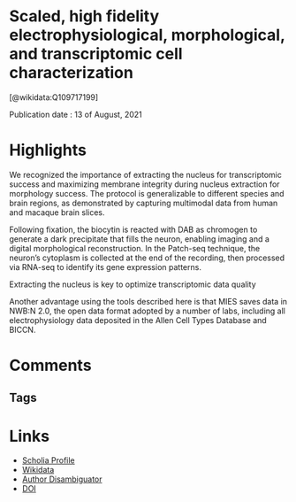 
Scaled, high fidelity electrophysiological, morphological, and transcriptomic cell characterization
===================================================================================================
  
  [@wikidata:Q109717199]  
  
Publication date : 13 of August, 2021  

# Highlights
We recognized the importance of extracting the nucleus for transcriptomic success and maximizing membrane integrity during nucleus extraction for morphology success. The protocol is generalizable to different species and brain regions, as demonstrated by capturing multimodal data from human and macaque brain slices. 

 Following fixation, the biocytin is reacted with DAB as chromogen to generate a dark precipitate that fills the neuron, enabling imaging and a digital morphological reconstruction. In the Patch-seq technique, the neuron’s cytoplasm is collected at the end of the recording, then processed via RNA-seq to identify its gene expression patterns.

 Extracting the nucleus is key to optimize transcriptomic data quality

 Another advantage using the tools described here is that MIES saves data in NWB:N 2.0, the open data format adopted by a number of labs, including all electrophysiology data deposited in the Allen Cell Types Database and BICCN. 
 
 
# Comments

## Tags

# Links
  
 * [Scholia Profile](https://scholia.toolforge.org/work/Q109717199)  
 * [Wikidata](https://www.wikidata.org/wiki/Q109717199)  
 * [Author Disambiguator](https://author-disambiguator.toolforge.org/work_item_oauth.php?id=Q109717199&batch_id=&match=1&author_list_id=&doit=Get+author+links+for+work)  
 * [DOI](https://doi.org/10.7554/ELIFE.65482)  
